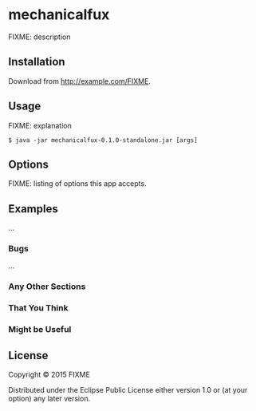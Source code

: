 # mechanicalfux

FIXME: description

## Installation

Download from http://example.com/FIXME.

## Usage

FIXME: explanation

    $ java -jar mechanicalfux-0.1.0-standalone.jar [args]

## Options

FIXME: listing of options this app accepts.

## Examples

...

### Bugs

...

### Any Other Sections
### That You Think
### Might be Useful

## License

Copyright © 2015 FIXME

Distributed under the Eclipse Public License either version 1.0 or (at
your option) any later version.
